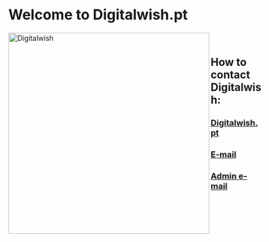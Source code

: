 <h1> Welcome to Digitalwish.pt </h1>

<img align="left" alt="Digitalwish" width="400px" src="https://digitalwish.pt/wp-content/uploads/2022/06/digitalwish-logo.png"> </br>

<h2>How to contact Digitalwish:</h2>
<h3><a href="https://digitalwish.pt/">Digitalwish.pt</a></h3>
<h3><a href="mailto:hi@digitalwish.pt">E-mail</a></h3> 
<h3><a href="mailto:ricardo.rouco@digitalwish.pt">Admin e-mail</a></h3>
